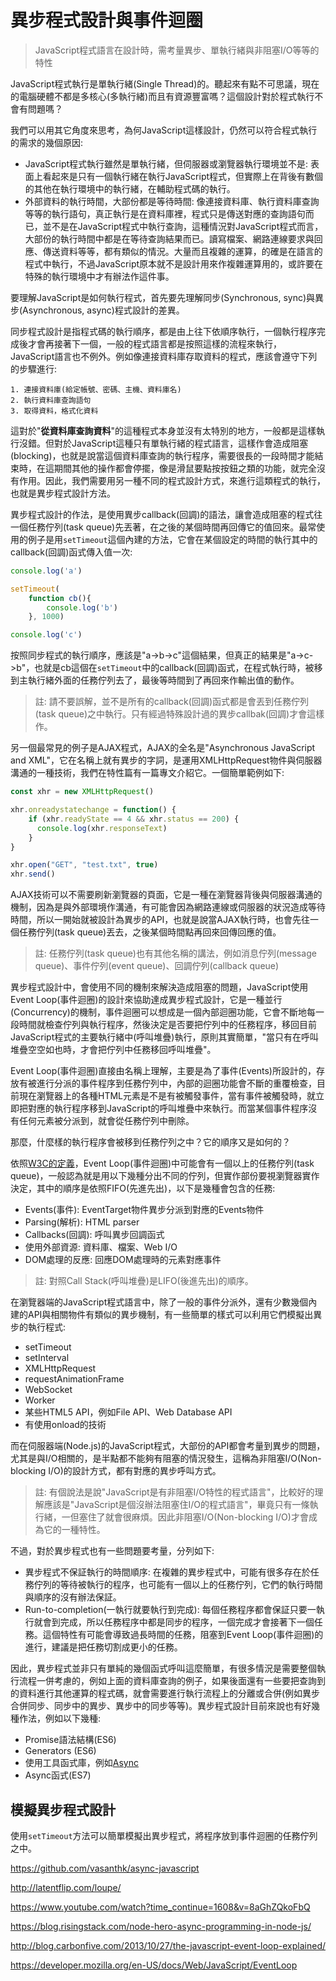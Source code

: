 # 異步程式設計與事件迴圈

> JavaScript程式語言在設計時，需考量異步、單執行緒與非阻塞I/O等等的特性

JavaScript程式執行是單執行緒(Single Thread)的。聽起來有點不可思議，現在的電腦硬體不都是多核心(多執行緒)而且有資源豐富嗎？這個設計對於程式執行不會有問題嗎？

我們可以用其它角度來思考，為何JavaScript這樣設計，仍然可以符合程式執行的需求的幾個原因:

- JavaScript程式執行雖然是單執行緒，但伺服器或瀏覽器執行環境並不是: 表面上看起來是只有一個執行緒在執行JavaScript程式，但實際上在背後有數個的其他在執行環境中的執行緒，在輔助程式碼的執行。
- 外部資料的執行時間，大部份都是等待時間: 像連接資料庫、執行資料庫查詢等等的執行語句，真正執行是在資料庫裡，程式只是傳送對應的查詢語句而已，並不是在JavaScript程式中執行查詢，這種情況對JavaScript程式而言，大部份的執行時間中都是在等待查詢結果而已。讀寫檔案、網路連線要求與回應、傳送資料等等，都有類似的情況。大量而且複雜的運算，的確是在語言的程式中執行，不過JavaScript原本就不是設計用來作複雜運算用的，或許要在特殊的執行環境中才有辦法作這件事。

要理解JavaScript是如何執行程式，首先要先理解同步(Synchronous, sync)與異步(Asynchronous, async)程式設計的差異。

同步程式設計是指程式碼的執行順序，都是由上往下依順序執行，一個執行程序完成後才會再接著下一個，一般的程式語言都是按照這樣的流程來執行，JavaScript語言也不例外。例如像連接資料庫存取資料的程式，應該會遵守下列的步驟進行:

```
1. 連接資料庫(給定帳號、密碼、主機、資料庫名)
2. 執行資料庫查詢語句
3. 取得資料，格式化資料
```

這對於"**從資料庫查詢資料**"的這種程式本身並沒有太特別的地方，一般都是這樣執行沒錯。但對於JavaScript這種只有單執行緒的程式語言，這樣作會造成阻塞(blocking)，也就是說當這個資料庫查詢的執行程序，需要很長的一段時間才能結束時，在這期間其他的操作都會停擺，像是滑鼠要點按按鈕之類的功能，就完全沒有作用。因此，我們需要用另一種不同的程式設計方式，來進行這類程式的執行，也就是異步程式設計方法。

異步程式設計的作法，是使用異步callback(回調)的語法，讓會造成阻塞的程式往一個任務佇列(task queue)先丟著，在之後的某個時間再回傳它的值回來。最常使用的例子是用`setTimeout`這個內建的方法，它會在某個設定的時間的執行其中的callback(回調)函式傳入值一次:

```js
console.log('a')

setTimeout(
    function cb(){
        console.log('b')
    }, 1000)

console.log('c')
```

按照同步程式的執行順序，應該是"a->b->c"這個結果，但真正的結果是"a->c->b"，也就是cb這個在`setTimeout`中的callback(回調)函式，在程式執行時，被移到主執行緒外面的任務佇列去了，最後等時間到了再回來作輸出值的動作。

> 註: 請不要誤解，並不是所有的callback(回調)函式都是會丟到任務佇列(task queue)之中執行。只有經過特殊設計過的異步callbak(回調)才會這樣作。

另一個最常見的例子是AJAX程式，AJAX的全名是"Asynchronous JavaScript and XML"，它在名稱上就有異步的字詞，是運用XMLHttpRequest物件與伺服器溝通的一種技術，我們在特性篇有一篇專文介紹它。一個簡單範例如下:

```js
const xhr = new XMLHttpRequest()

xhr.onreadystatechange = function() {
    if (xhr.readyState == 4 && xhr.status == 200) {
      console.log(xhr.responseText)
    }
}

xhr.open("GET", "test.txt", true)
xhr.send()
```

AJAX技術可以不需要刷新瀏覽器的頁面，它是一種在瀏覽器背後與伺服器溝通的機制，因為是與外部環境作溝通，有可能會因為網路連線或伺服器的狀況造成等待時間，所以一開始就被設計為異步的API，也就是說當AJAX執行時，也會先往一個任務佇列(task queue)丟去，之後某個時間點再回來回傳回應的值。

> 註: 任務佇列(task queue)也有其他名稱的講法，例如消息佇列(message queue)、事件佇列(event queue)、回調佇列(callback queue)

異步程式設計中，會使用不同的機制來解決造成阻塞的問題，JavaScript使用Event Loop(事件迴圈)的設計來協助達成異步程式設計，它是一種並行(Concurrency)的機制，事件迴圈可以想成是一個內部迴圈功能，它會不斷地每一段時間就檢查佇列與執行程序，然後決定是否要把佇列中的任務程序，移回目前JavaScript程式的主要執行緒中(呼叫堆疊)執行，原則其實簡單，"當只有在呼叫堆疊空空如也時，才會把佇列中任務移回呼叫堆疊"。

Event Loop(事件迴圈)直接由名稱上理解，主要是為了事件(Events)所設計的，存放有被進行分派的事件程序到任務佇列中，內部的迴圈功能會不斷的重覆檢查，目前現在瀏覽器上的各種HTML元素是不是有被觸發事件，當有事件被觸發時，就立即把對應的執行程序移到JavaScript的呼叫堆疊中來執行。而當某個事件程序沒有任何元素被分派到，就會從任務佇列中刪除。

那麼，什麼樣的執行程序會被移到任務佇列之中？它的順序又是如何的？

依照[W3C的定義](https://www.w3.org/TR/2014/REC-html5-20141028/webappapis.html#event-loops)，Event Loop(事件迴圈)中可能會有一個以上的任務佇列(task queue)，一般認為就是用以下幾種分出不同的佇列，但實作部份要視瀏覽器實作決定，其中的順序是依照FIFO(先進先出)，以下是幾種會包含的任務:

- Events(事件): EventTarget物件異步分派到對應的Events物件
- Parsing(解析): HTML parser
- Callbacks(回調): 呼叫異步回調函式
- 使用外部資源: 資料庫、檔案、Web I/O
- DOM處理的反應: 回應DOM處理時的元素對應事件

> 註: 對照Call Stack(呼叫堆疊)是LIFO(後進先出)的順序。

在瀏覽器端的JavaScript程式語言中，除了一般的事件分派外，還有少數幾個內建的API與相關物件有類似的異步機制，有一些簡單的樣式可以利用它們模擬出異步的執行程式:

- setTimeout
- setInterval
- XMLHttpRequest
- requestAnimationFrame
- WebSocket
- Worker
- 某些HTML5 API，例如File API、Web Database API
- 有使用onload的技術

而在伺服器端(Node.js)的JavaScript程式，大部份的API都會考量到異步的問題，尤其是與I/O相關的，是半點都不能夠有阻塞的情況發生，這稱為非阻塞I/O(Non-blocking I/O)的設計方式，都有對應的異步呼叫方式。

> 註: 有個說法是說"JavaScript是有非阻塞I/O特性的程式語言"，比較好的理解應該是"JavaScript是個沒辦法阻塞住I/O的程式語言"，畢竟只有一條執行緒，一但塞住了就會很麻煩。因此非阻塞I/O(Non-blocking I/O)才會成為它的一種特性。

不過，對於異步程式也有一些問題要考量，分列如下:

- 異步程式不保証執行的時間順序: 在複雜的異步程式中，可能有很多存在於任務佇列的等待被執行的程序，也可能有一個以上的任務佇列，它們的執行時間與順序的沒有辦法保証。
- Run-to-completion(一執行就要執行到完成): 每個任務程序都會保証只要一執行就會到完成，所以任務程序中都是同步的程序，一個完成才會接著下一個任務。這個特性有可能會導致過長時間的任務，阻塞到Event Loop(事件迴圈)的進行，建議是把任務切割成更小的任務。

因此，異步程式並非只有單純的幾個函式呼叫這麼簡單，有很多情況是需要整個執行流程一併考慮的，例如上面的資料庫查詢的例子，如果後面還有一些要把查詢到的資料進行其他運算的程式碼，就會需要進行執行流程上的分離或合併(例如異步合併同步、同步中的異步、異步中的同步等等)。異步程式設計目前來說也有好幾種作法，例如以下幾種:

- Promise語法結構(ES6)
- Generators (ES6)
- 使用工具函式庫，例如[Async](http://caolan.github.io/async/index.html)
- Async函式(ES7)

## 模擬異步程式設計

使用`setTimeout`方法可以簡單模擬出異步程式，將程序放到事件迴圈的任務佇列之中。




https://github.com/vasanthk/async-javascript

http://latentflip.com/loupe/

https://www.youtube.com/watch?time_continue=1608&v=8aGhZQkoFbQ

https://blog.risingstack.com/node-hero-async-programming-in-node-js/

http://blog.carbonfive.com/2013/10/27/the-javascript-event-loop-explained/

https://developer.mozilla.org/en-US/docs/Web/JavaScript/EventLoop
